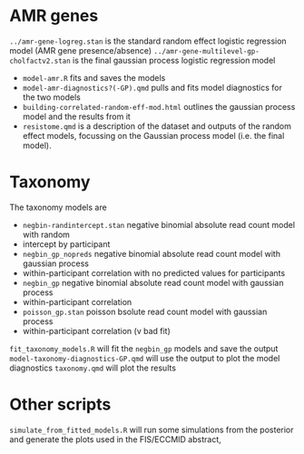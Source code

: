 # AMR genes

`../amr-gene-logreg.stan` is the standard random effect logistic regression
model (AMR gene presence/absence)
`../amr-gene-multilevel-gp-cholfactv2.stan` is the final gaussian process
logistic regression model

- `model-amr.R` fits and saves the models  
- `model-amr-diagnostics?(-GP).qmd` pulls and fits model diagnostics for the two
models  
- `building-correlated-random-eff-mod.html` outlines the gaussian process model and
the results from it 
- `resistome.qmd` is a description of the dataset and outputs of the random effect
models, focussing on the Gaussian process model (i.e. the final model).

# Taxonomy

The taxonomy models are

- `negbin-randintercept.stan` negative binomial absolute read count model with random
- intercept by participant
- `negbin_gp_nopreds` negative binomial absolute read count model with gaussian process
- within-participant correlation with no predicted values for participants
- `negbin_gp` negative binomial absolute read count model with gaussian process
- within-participant correlation
- `poisson_gp.stan` poisson bsolute read count model with gaussian process
- within-participant correlation (v bad fit)

`fit_taxonomy_models.R` will fit the `negbin_gp` models and save the output
`model-taxonomy-diagnostics-GP.qmd` will use the output to plot the model
diagnostics
`taxonomy.qmd` will plot the results

# Other scripts

`simulate_from_fitted_models.R` will run some simulations from the posterior and
generate the plots used in the FIS/ECCMID abstract,



